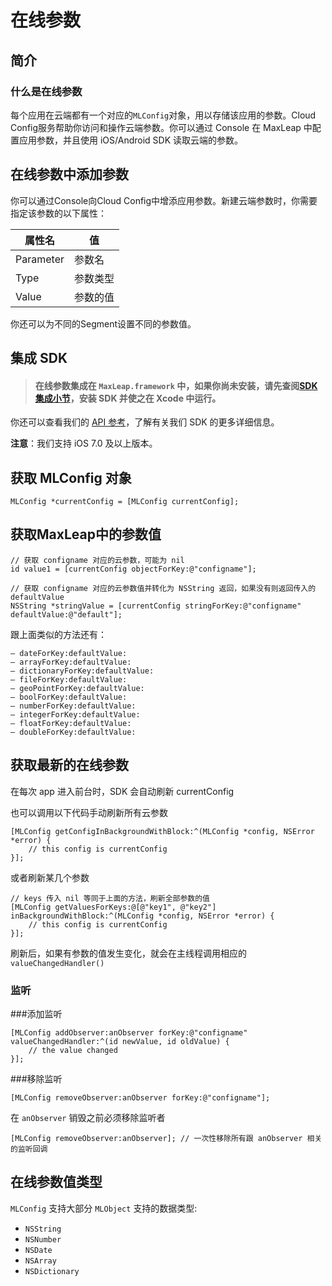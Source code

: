# 在线参数

## 简介
### 什么是在线参数
每个应用在云端都有一个对应的`MLConfig`对象，用以存储该应用的参数。Cloud Config服务帮助你访问和操作云端参数。你可以通过 Console 在 MaxLeap 中配置应用参数，并且使用 iOS/Android SDK 读取云端的参数。

## 在线参数中添加参数
你可以通过Console向Cloud Config中增添应用参数。新建云端参数时，你需要指定该参数的以下属性：

属性名|值
-------|-------
Parameter|参数名
Type|参数类型
Value|参数的值

你还可以为不同的Segment设置不同的参数值。

## 集成 SDK

> #### 在线参数集成在 `MaxLeap.framework` 中，如果你尚未安装，请先查阅[SDK 集成小节](ML_DOCS_GUIDE_LINK_PLACEHOLDER_IOS#SDK_Install)，安装 SDK 并使之在 Xcode 中运行。

你还可以查看我们的 [API 参考](ML_DOCS_LINK_PLACEHOLDER_API_REF_IOS)，了解有关我们 SDK 的更多详细信息。

**注意**：我们支持 iOS 7.0 及以上版本。

## 获取 MLConfig 对象

```objective_c
MLConfig *currentConfig = [MLConfig currentConfig];
```

## 获取MaxLeap中的参数值

```objective_c
// 获取 configname 对应的云参数，可能为 nil
id value1 = [currentConfig objectForKey:@"configname"];
     
// 获取 configname 对应的云参数值并转化为 NSString 返回，如果没有则返回传入的 defaultValue
NSString *stringValue = [currentConfig stringForKey:@"configname" defaultValue:@"default"];
```

 跟上面类似的方法还有：
 
`– dateForKey:defaultValue:`<br>
`– arrayForKey:defaultValue:`<br>
`– dictionaryForKey:defaultValue:`<br>
`– fileForKey:defaultValue:`<br>
`– geoPointForKey:defaultValue:`<br>
`– boolForKey:defaultValue:`<br>
`– numberForKey:defaultValue:`<br>
`– integerForKey:defaultValue:`<br>
`– floatForKey:defaultValue:`<br>
`– doubleForKey:defaultValue:`


## 获取最新的在线参数

在每次 app 进入前台时，SDK 会自动刷新 currentConfig

也可以调用以下代码手动刷新所有云参数

```objective_c
[MLConfig getConfigInBackgroundWithBlock:^(MLConfig *config, NSError *error) {
    // this config is currentConfig
}];
```

或者刷新某几个参数

```objective_c
// keys 传入 nil 等同于上面的方法，刷新全部参数的值
[MLConfig getValuesForKeys:@[@"key1", @"key2"] inBackgroundWithBlock:^(MLConfig *config, NSError *error) {
    // this config is currentConfig
}];
```

刷新后，如果有参数的值发生变化，就会在主线程调用相应的 `valueChangedHandler()`

### 监听

###添加监听

```objective_c
[MLConfig addObserver:anObserver forKey:@"configname" valueChangedHandler:^(id newValue, id oldValue) {
	// the value changed
}];
```

###移除监听

```objective_c
[MLConfig removeObserver:anObserver forKey:@"configname"];
```

在 `anObserver` 销毁之前必须移除监听者

```objective_c
[MLConfig removeObserver:anObserver]; // 一次性移除所有跟 anObserver 相关的监听回调
```

## 在线参数值类型

`MLConfig` 支持大部分 `MLObject` 支持的数据类型:

- `NSString`
- `NSNumber`
- `NSDate`
- `NSArray`
- `NSDictionary`
